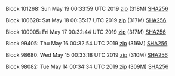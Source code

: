 Block 101268: Sun May 19 00:33:59 UTC 2019 [zip](https://dash-bootstrap.ams3.digitaloceanspaces.com/testnet/2019-05-19/bootstrap.dat.zip) (318M) [SHA256](https://dash-bootstrap.ams3.digitaloceanspaces.com/testnet/2019-05-19/sha256.txt)

Block 100628: Sat May 18 00:35:17 UTC 2019 [zip](https://dash-bootstrap.ams3.digitaloceanspaces.com/testnet/2019-05-18/bootstrap.dat.zip) (317M) [SHA256](https://dash-bootstrap.ams3.digitaloceanspaces.com/testnet/2019-05-18/sha256.txt)

Block 100005: Fri May 17 00:32:44 UTC 2019 [zip](https://dash-bootstrap.ams3.digitaloceanspaces.com/testnet/2019-05-17/bootstrap.dat.zip) (317M) [SHA256](https://dash-bootstrap.ams3.digitaloceanspaces.com/testnet/2019-05-17/sha256.txt)

Block 99405: Thu May 16 00:32:54 UTC 2019 [zip](https://dash-bootstrap.ams3.digitaloceanspaces.com/testnet/2019-05-16/bootstrap.dat.zip) (316M) [SHA256](https://dash-bootstrap.ams3.digitaloceanspaces.com/testnet/2019-05-16/sha256.txt)

Block 98680: Wed May 15 00:33:18 UTC 2019 [zip](https://dash-bootstrap.ams3.digitaloceanspaces.com/testnet/2019-05-15/bootstrap.dat.zip) (310M) [SHA256](https://dash-bootstrap.ams3.digitaloceanspaces.com/testnet/2019-05-15/sha256.txt)

Block 98082: Tue May 14 00:34:34 UTC 2019 [zip](https://dash-bootstrap.ams3.digitaloceanspaces.com/testnet/2019-05-14/bootstrap.dat.zip) (309M) [SHA256](https://dash-bootstrap.ams3.digitaloceanspaces.com/testnet/2019-05-14/sha256.txt)
